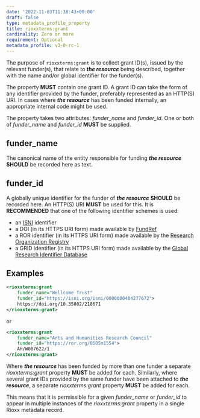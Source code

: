 ```yaml
---
date: '2022-11-03T11:38:43+00:00'
draft: false
type: metadata_profile_property
title: rioxxterms:grant
cardinality: Zero or more
requirement: Optional
metadata_profile: v3-0-rc-1
---
```

The purpose of `rioxxterms:grant` is to collect grant ID(s), issued by the relevant funder(s), that relate to ***the resource*** being described, together with the name and/or global identifier for the funder(s).

The property **MUST** contain one grant ID. A grant ID can take the form of any identifier provided by the funder, preferably represented as an HTTP(S) URI. In cases where ***the resource*** has been funded internally, an appropriate internal code might be used.

The property takes two attributes: *funder_name* and *funder_id*. One or both of *funder_name* and *funder_id* **MUST** be supplied.

## funder_name
The canonical name of the entity responsible for funding ***the resource*** **SHOULD** be recorded here as text.

## funder_id
A globally unique identifier for the funder of ***the resource*** **SHOULD** be recorded here. An HTTP(S) URI **MUST** be used for this. It is **RECOMMENDED** that one of the following identifier schemes is used:

* an [ISNI](https://isni.org) identifier
* a DOI (in its HTTPS URI form) made available by [FundRef](https://www.crossref.org/fundref/)
* a ROR identifier (in its HTTPS URI form) made available by the [Research Organization Registry](https://ror.org/)
* a GRID identifier (in its HTTPS URI form) made available by the [Global Research Identifier Database](https://www.grid.ac/) 

## Examples

```xml
<rioxxterms:grant
    funder_name="Wellcome Trust"
    funder_id="https://isni.org/isni/0000000404277672">
    https://doi.org/10.35802/218671
</rioxxterms:grant>
```
or

```xml
<rioxxterms:grant
    funder_name="Arts and Humanities Research Council"
    funder_id="https://ror.org/0505m1554">
    AH/W007622/1
</rioxxterms:grant>
```

Where ***the resource*** has been funded by more than one funder a separate *rioxxterms:grant* property **MUST** be added for each. Similarly, where several grant IDs provided by the same funder have been attached to ***the resource***, a separate *rioxxterms:grant* property **MUST** be added for each.

This means that it is permissible for a given *funder_name* or *funder_id* to appear in multiple instances of the *rioxxterms:grant* property in a single Rioxx metadata record.
